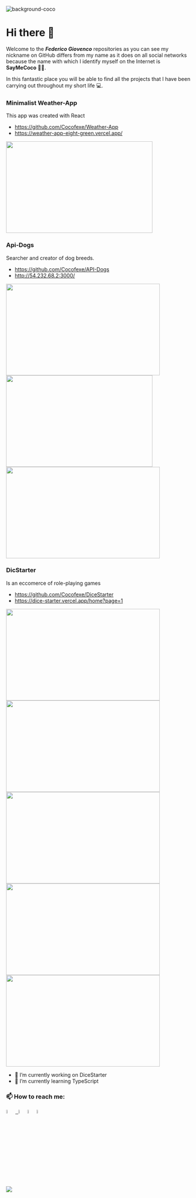 ![background-coco](https://user-images.githubusercontent.com/48165276/120646762-3923b000-c450-11eb-89d6-0948bacddecc.png)
# Hi there 👋
Welcome to the ***Federico Giovenco*** repositories as you can see my nickname on GitHub differs from my name as it does on all social networks because the name with which I identify myself on the Internet is **SayMeCoco** 👨‍💻.

In this fantastic place you will be able to find all the projects that I have been carrying out throughout my short life 💻.

### Minimalist Weather-App

This app was created with React 

- https://github.com/Cocofexe/Weather-App 
- https://weather-app-eight-green.vercel.app/
<img height="250" width="400" src='https://user-images.githubusercontent.com/48165276/120644272-86eae900-c44d-11eb-8400-ce649aee4dc6.png'>

 ### Api-Dogs
 Searcher and creator of dog breeds.
- https://github.com/Cocofexe/API-Dogs
- http://54.232.68.2:3000/

<img height="250" width="420" src='https://user-images.githubusercontent.com/48165276/120645443-d0880380-c44e-11eb-8c49-c9ce0a5f6878.png'> <img height="250" width="400" src='https://user-images.githubusercontent.com/48165276/120645457-d382f400-c44e-11eb-90d3-6bd40f99b92a.png'> 
<img height="250" width="420" src='https://user-images.githubusercontent.com/48165276/120645463-d54cb780-c44e-11eb-9f8f-e9b8ad61008a.png'>

 ### DicStarter
Is an eccomerce of role-playing games
- https://github.com/Cocofexe/DiceStarter
- https://dice-starter.vercel.app/home?page=1

<img height="250" width="420" src='https://user-images.githubusercontent.com/48165276/120648699-522d6080-c452-11eb-88c1-d1b911854692.png'><img height="250" width="420" src='https://user-images.githubusercontent.com/48165276/120648741-5e192280-c452-11eb-85e2-885c062510d0.png'>
<img height="250" width="420" src='https://user-images.githubusercontent.com/48165276/120648794-6a9d7b00-c452-11eb-9622-7c5f6d54a6f7.png'><img height="250" width="420" src='https://user-images.githubusercontent.com/48165276/120648822-71c48900-c452-11eb-881c-29b77ce436a2.png'>
<img height="250" width="420" src='https://user-images.githubusercontent.com/48165276/120649102-c536d700-c452-11eb-843a-7a12b6ce5fd3.png'>
     



- 🔭 I’m currently working on DiceStarter
- 🌱 I’m currently learning TypeScript

### 📫 How to reach me: 

<a href="https://www.linkedin.com/in/federico-giovenco-96929320b/" ><img width="5%" src="https://image.flaticon.com/icons/png/512/174/174857.png"> &nbsp;<a href="mailto:giovencofede@gmail.com" ><img width="5%" src="https://cdn.icon-icons.com/icons2/2631/PNG/512/gmail_new_logo_icon_159149.png"><a href="https://twitter.com/cocofexe" ><img width="5%" src="http://assets.stickpng.com/images/580b57fcd9996e24bc43c53e.png"><a href="https://www.instagram.com/fedegiovenco/" ><img width="5%" src="https://image.flaticon.com/icons/png/512/174/174855.png">
 
 <a><img src='https://img.shields.io/badge/+541167910548-my_phone_number-1B8C26?style=for-the-badge&logo=phone&logoColor=white&labelColor=101010' /></a>

<!--
**Cocofexe/Cocofexe** is a ✨ _special_ ✨ repository because its `README.md` (this file) appears on your GitHub profile.

Here are some ideas to get you started:


- 🔭 I’m currently working on ...
- 🌱 I’m currently learning ...
- 👯 I’m looking to collaborate on ...
- 🤔 I’m looking for help with ...
- 💬 Ask me about ...
- 📫 How to reach me: ...
- 😄 Pronouns: ...
- ⚡ Fun fact: ...
-->

